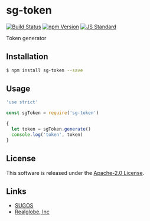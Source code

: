 sg-token
==========

<!---
This file is generated by ape-tmpl. Do not update manually.
--->

<!-- Badge Start -->
<a name="badges"></a>

[![Build Status][bd_travis_shield_url]][bd_travis_url]
[![npm Version][bd_npm_shield_url]][bd_npm_url]
[![JS Standard][bd_standard_shield_url]][bd_standard_url]

[bd_repo_url]: https://github.com/realglobe-Inc/sg-token
[bd_travis_url]: http://travis-ci.org/realglobe-Inc/sg-token
[bd_travis_shield_url]: http://img.shields.io/travis/realglobe-Inc/sg-token.svg?style=flat
[bd_travis_com_url]: http://travis-ci.com/realglobe-Inc/sg-token
[bd_travis_com_shield_url]: https://api.travis-ci.com/realglobe-Inc/sg-token.svg?token=
[bd_license_url]: https://github.com/realglobe-Inc/sg-token/blob/master/LICENSE
[bd_codeclimate_url]: http://codeclimate.com/github/realglobe-Inc/sg-token
[bd_codeclimate_shield_url]: http://img.shields.io/codeclimate/github/realglobe-Inc/sg-token.svg?style=flat
[bd_codeclimate_coverage_shield_url]: http://img.shields.io/codeclimate/coverage/github/realglobe-Inc/sg-token.svg?style=flat
[bd_gemnasium_url]: https://gemnasium.com/realglobe-Inc/sg-token
[bd_gemnasium_shield_url]: https://gemnasium.com/realglobe-Inc/sg-token.svg
[bd_npm_url]: http://www.npmjs.org/package/sg-token
[bd_npm_shield_url]: http://img.shields.io/npm/v/sg-token.svg?style=flat
[bd_standard_url]: http://standardjs.com/
[bd_standard_shield_url]: https://img.shields.io/badge/code%20style-standard-brightgreen.svg

<!-- Badge End -->


<!-- Description Start -->
<a name="description"></a>

Token generator

<!-- Description End -->


<!-- Overview Start -->
<a name="overview"></a>



<!-- Overview End -->


<!-- Sections Start -->
<a name="sections"></a>

<!-- Section from "doc/guides/01.Installation.md.hbs" Start -->

<a name="section-doc-guides-01-installation-md"></a>

Installation
-----

```bash
$ npm install sg-token --save
```


<!-- Section from "doc/guides/01.Installation.md.hbs" End -->

<!-- Section from "doc/guides/02.Usage.md.hbs" Start -->

<a name="section-doc-guides-02-usage-md"></a>

Usage
---------

```javascript
'use strict'

const sgToken = require('sg-token')

{
  let token = sgToken.generate()
  console.log('token', token)
}

```


<!-- Section from "doc/guides/02.Usage.md.hbs" End -->


<!-- Sections Start -->


<!-- LICENSE Start -->
<a name="license"></a>

License
-------
This software is released under the [Apache-2.0 License](https://github.com/realglobe-Inc/sg-token/blob/master/LICENSE).

<!-- LICENSE End -->


<!-- Links Start -->
<a name="links"></a>

Links
------

+ [SUGOS][sugos_url]
+ [Realglobe, Inc][realglobe,_inc_url]

[sugos_url]: https://github.com/realglobe-Inc/sugos
[realglobe,_inc_url]: http://realglobe.jp

<!-- Links End -->
